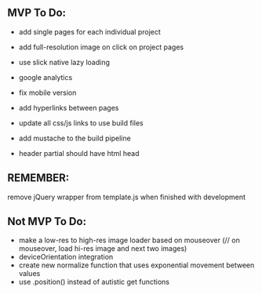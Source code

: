 ## MVP To Do:
* add single pages for each individual project
* add full-resolution image on click on project pages
* use slick native lazy loading
* google analytics

* fix mobile version

* add hyperlinks between pages
* update all css/js links to use build files
* add mustache to the build pipeline
* header partial should have html head

## REMEMBER:
remove jQuery wrapper from template.js when finished with development


## Not MVP To Do:
* make a low-res to high-res image loader based on mouseover (// on mouseover, load hi-res image and next two images)
* deviceOrientation integration
* create new normalize function that uses exponential movement between values
* use .position() instead of autistic get functions
